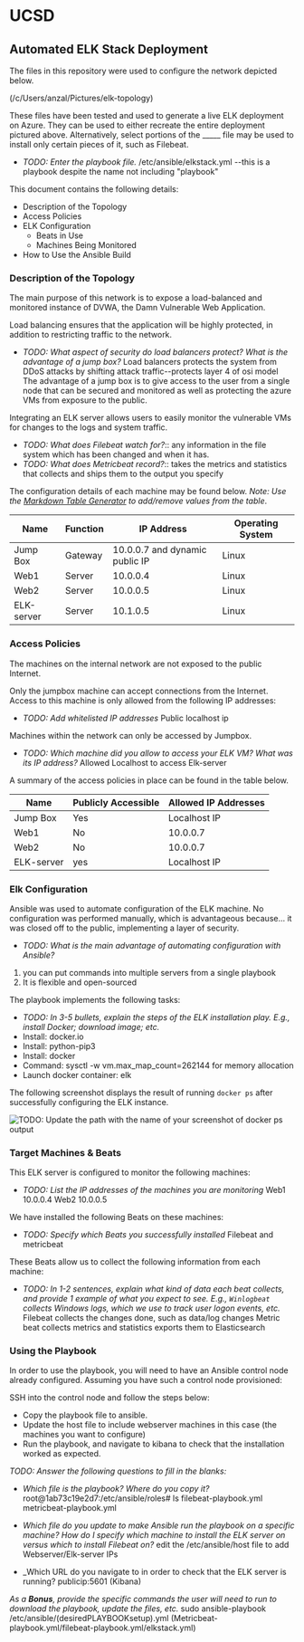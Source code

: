 # UCSD
## Automated ELK Stack Deployment

The files in this repository were used to configure the network depicted below.

(/c/Users/anzal/Pictures/elk-topology)

These files have been tested and used to generate a live ELK deployment on Azure. They can be used to either recreate the entire deployment pictured above. Alternatively, select portions of the _____ file may be used to install only certain pieces of it, such as Filebeat.

  - _TODO: Enter the playbook file._
/etc/ansible/elkstack.yml --this is a playbook despite the name not including "playbook"


This document contains the following details:
- Description of the Topology
- Access Policies
- ELK Configuration
  - Beats in Use
  - Machines Being Monitored
- How to Use the Ansible Build


### Description of the Topology

The main purpose of this network is to expose a load-balanced and monitored instance of DVWA, the Damn Vulnerable Web Application.

Load balancing ensures that the application will be highly protected, in addition to restricting traffic to the network.
- _TODO: What aspect of security do load balancers protect? What is the advantage of a jump box?_
Load balancers protects the system from DDoS attacks by shifting attack traffic--protects layer 4 of osi model
The advantage of a jump box is to give access to the user from a single node that can be secured and monitored as well as protecting the azure VMs from exposure to the public.

Integrating an ELK server allows users to easily monitor the vulnerable VMs for changes to the logs and system traffic.
- _TODO: What does Filebeat watch for?_::  any information in the file system which has been changed and when it has.
- _TODO: What does Metricbeat record?_::  takes the metrics and statistics that collects and ships them to the output you specify

The configuration details of each machine may be found below.
_Note: Use the [Markdown Table Generator](http://www.tablesgenerator.com/markdown_tables) to add/remove values from the table_.

| Name      | Function | IP Address | Operating System |
|-----------|----------|------------|------------------|
| Jump Box  | Gateway  | 10.0.0.7 and dynamic public IP   | Linux            |
| Web1  | Server   | 10.0.0.4   | Linux            |
| Web2  | Server   | 10.0.0.5   | Linux            |
| ELK-server | Server   | 10.1.0.5   | Linux            |

### Access Policies

The machines on the internal network are not exposed to the public Internet. 

Only the jumpbox machine can accept connections from the Internet. Access to this machine is only allowed from the following IP addresses:
- _TODO: Add whitelisted IP addresses_
Public localhost ip

Machines within the network can only be accessed by Jumpbox.
- _TODO: Which machine did you allow to access your ELK VM? What was its IP address?_
Allowed Localhost to access Elk-server

A summary of the access policies in place can be found in the table below.

| Name      | Publicly Accessible | Allowed IP Addresses |
|-----------|---------------------|----------------------|
| Jump Box  | Yes                 | Localhost IP              |
| Web1  | No                  | 10.0.0.7            |
| Web2  | No                  | 10.0.0.7            |
| ELK-server | yes                  | Localhost  IP           |

### Elk Configuration

Ansible was used to automate configuration of the ELK machine. No configuration was performed manually, which is advantageous because...
it was closed off to the public, implementing a layer of security.
- _TODO: What is the main advantage of automating configuration with Ansible?_
1.  you can put commands into multiple servers from a single playbook
2. It is flexible and open-sourced

The playbook implements the following tasks:
- _TODO: In 3-5 bullets, explain the steps of the ELK installation play. E.g., install Docker; download image; etc._
- Install: docker.io
- Install: python-pip3
- Install: docker
- Command: sysctl -w vm.max_map_count=262144 for memory allocation
- Launch docker container: elk

The following screenshot displays the result of running `docker ps` after successfully configuring the ELK instance.

![TODO: Update the path with the name of your screenshot of docker ps output](/c/Users/anzal/Pictures/elk-docker.png)

### Target Machines & Beats
This ELK server is configured to monitor the following machines:
- _TODO: List the IP addresses of the machines you are monitoring_
Web1 10.0.0.4
Web2 10.0.0.5

We have installed the following Beats on these machines:
- _TODO: Specify which Beats you successfully installed_
Filebeat and metricbeat

These Beats allow us to collect the following information from each machine:
- _TODO: In 1-2 sentences, explain what kind of data each beat collects, and provide 1 example of what you expect to see. E.g., `Winlogbeat` collects Windows logs, which we use to track user logon events, etc._
Filebeat collects the changes done, such as data/log changes
Metric beat collects metrics and statistics exports them to Elasticsearch

### Using the Playbook
In order to use the playbook, you will need to have an Ansible control node already configured. Assuming you have such a control node provisioned: 

SSH into the control node and follow the steps below:
- Copy the playbook file to ansible.
- Update the host file to include webserver machines in this case (the machines you want to configure)
- Run the playbook, and navigate to kibana to check that the installation worked as expected.

_TODO: Answer the following questions to fill in the blanks:_
- _Which file is the playbook? Where do you copy it?_
root@1ab73c19e2d7:/etc/ansible/roles# ls
filebeat-playbook.yml  metricbeat-playbook.yml

- _Which file do you update to make Ansible run the playbook on a specific machine? How do I specify which machine to install the ELK server on versus which to install Filebeat on?_
edit the /etc/ansible/host file to add Webserver/Elk-server IPs
- _Which URL do you navigate to in order to check that the ELK server is running?
publicip:5601 (Kibana)

_As a **Bonus**, provide the specific commands the user will need to run to download the playbook, update the files, etc._
sudo ansible-playbook /etc/ansible/(desiredPLAYBOOKsetup).yml
			 (Metricbeat-playbook.yml/filebeat-playbook.yml/elkstack.yml)
